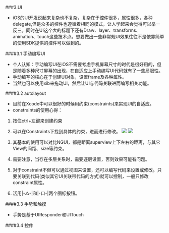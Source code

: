 ###<span id="ui">3.UI</span>

- iOS的UI开发说起来复杂也不复杂，复杂在于控件很多，属性很多，各种delegate,但是众多的控件也遵循着相同的模式，让人学起来会觉得可以举一反三。同时在UI这个大的标题下还有Draw、layer、transforms、animation、touch这些技术点。想要做出一些非常规UI效果往往不是依靠简单的使用SDK提供的控件可以做到的。


####<span id="manualui">3.1 手动编写UI</span>

- 个人认知：手动编写UI在iOS不需要考虑手机屏幕尺寸的时代是很好用的，但是随着多种尺寸屏幕的出现，在自适应上手动编写UI代码就有了一些局限性。
- 手动编写的核心在于创建UI对象，设置frame及各种属性。
- 当然也可以使用xib来拖动UI，然后让UI与代码关联进而编写相关功能。


####<span id="autolayout">3.2 autolayout</span>

- 目前在Xcode中可以很好的时候用约束(constraints)来实现UI的自适应。
- constraints的使用心得：
 1. 按住ctrl+左键来创建约束
 2. 可以在Constraints下找到具体的约束，进而进行修改。
 ![](http://i.imgur.com/Zg0x473.png) ![](http://i.imgur.com/Ezr8Ny7.png)
 
 3. 其基本的使用可以对比NGUI，都是距离superview上下左右的距离，与其它View的间距、size等约束。
 4. 需要注意，当存在多层关系时，需要逐层设置，否则效果可能有问题。
 5. 对于constraint不但可以通过视图来设置，还可以编写代码来设置或修改。只要关联到代码(类似其它UI关联带代码的方式)就可以控制，一般只修改constraint属性。
 6. 活用|-△-|和|-口-|两个图标按钮。
 
####<span id="gesture">3.3 手势和触摸 </span>

- 手势是基于UIResponder和UITouch

####<span id="uicontrol">3.4 控件 </span>